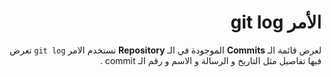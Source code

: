# <div dir=rtl>الأمر git log</div>


<div  dir=rtl>
	لعرض قائمة الـ <b>Commits</b> الموجودة في الـ <b>Repository</b> نستخدم الامر <code>git log</code> تعرض فيها تفاصيل مثل التاريخ و الرسالة و الاسم و رقم الـ commit . 
</div>